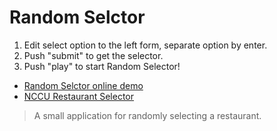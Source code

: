 # Random Selctor
1. Edit select option to the left form, separate option by enter.
2. Push "submit" to get the selector.
3. Push "play" to start Random Selector!

* [Random Selctor online demo](http://fast-shore-4886.herokuapp.com/rs/)
* [NCCU Restaurant Selector](http://fast-shore-4886.herokuapp.com/rs/nccu_eat)
> A small application for randomly selecting a restaurant.
